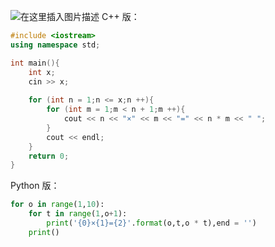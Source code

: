 ![在这里插入图片描述](https://pic.2ge.org/cdn/?url=https://img-blog.csdnimg.cn/20210713143430104.png?x-oss-process=image/watermark,type_ZmFuZ3poZW5naGVpdGk,shadow_10,text_aHR0cHM6Ly9ibG9nLmNzZG4ubmV0L1BhbkRhb3hpMjAyMA==,size_16,color_FFFFFF,t_70)
C++ 版：
```cpp
#include <iostream>
using namespace std;

int main(){
	int x;
	cin >> x;
	
	for (int n = 1;n <= x;n ++){
		for (int m = 1;m < n + 1;m ++){
			cout << n << "×" << m << "=" << n * m << " ";
		}
		cout << endl;
	}
	return 0;
} 
```
Python 版：

```py
for o in range(1,10):
	for t in range(1,o+1): 
		print('{0}×{1}={2}'.format(o,t,o * t),end = '')
	print() 
```
